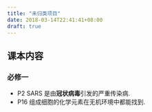 ```yaml
---
title: "未归类项目"
date: 2018-03-14T22:41:41+08:00
draft: true
---
```


## 课本内容

### 必修一

- P2 SARS 是由**冠状病毒**引发的严重传染病.
- P16 组成细胞的化学元素在无机环境中都能找到.